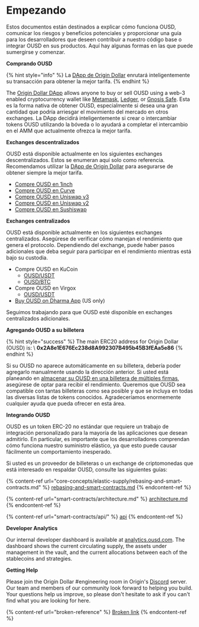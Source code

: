 # Empezando

Estos documentos están destinados a explicar cómo funciona OUSD, comunicar los riesgos y beneficios potenciales y proporcionar una guía para los desarrolladores que deseen contribuir a nuestro código base o integrar OUSD en sus productos. Aquí hay algunas formas en las que puede sumergirse y comenzar.

**Comprando OUSD**

{% hint style="info" %}
La [DApp de Origin Dollar](https://ousd.com/swap) enrutará inteligentemente su transacción para obtener la mejor tarifa.
{% endhint %}

The [Origin Dollar DApp](https://ousd.com/swap) allows anyone to buy or sell OUSD using a web-3 enabled cryptocurrency wallet like [Metamask](https://www.metamask.io), [Ledger](https://www.ledger.com), or [Gnosis Safe](https://gnosis-safe.io). Esta es la forma nativa de obtener OUSD, especialmente si desea una gran cantidad que podría arriesgar el movimiento del mercado en otros exchanges. La DApp decidirá inteligentemente si crear o intercambiar tokens OUSD utilizando la bóveda o lo ayudará a completar el intercambio en el AMM que actualmente ofrezca la mejor tarifa.

**Exchanges descentralizados**

OUSD está disponible actualmente en los siguientes exchanges descentralizados. Estos se enumeran aquí solo como referencia. Recomendamos utilizar la [DApp de Origin Dollar](https://ousd.com/swap) para asegurarse de obtener siempre la mejor tarifa.

* [Compre OUSD en 1inch](https://app.1inch.io/#/1/swap/USDT/OUSD)
* [Compre OUSD en Curve](https://curve.fi/factory/9)
* [Compre OUSD en Uniswap v3](https://app.uniswap.org/#/swap?inputCurrency=0xdac17f958d2ee523a2206206994597c13d831ec7\&outputCurrency=0x2A8e1E676Ec238d8A992307B495b45B3fEAa5e86)
* [Compre OUSD en Uniswap v2](https://app.uniswap.org/#/swap?inputCurrency=0xdac17f958d2ee523a2206206994597c13d831ec7\&outputCurrency=0x2A8e1E676Ec238d8A992307B495b45B3fEAa5e86\&use=v2)
* [Compre OUSD en Sushiswap](https://exchange.sushiswapclassic.org/#/swap?inputCurrency=0xdac17f958d2ee523a2206206994597c13d831ec7\&outputCurrency=0x2a8e1e676ec238d8a992307b495b45b3feaa5e86)

**Exchanges centralizados**

OUSD está disponible actualmente en los siguientes exchanges centralizados. Asegúrese de verificar cómo manejan el rendimiento que genera el protocolo. Dependiendo del exchange, puede haber pasos adicionales que deba seguir para participar en el rendimiento mientras está bajo su custodia.

* Compre OUSD en KuCoin
  * [OUSD/USDT](https://trade.kucoin.com/OUSD-USDT)
  * [OUSD/BTC](https://trade.kucoin.com/OUSD-BTC)
* Compre OUSD en Virgox
  * [OUSD/USDT](https://virgox.com/exchange/141)
* [Buy OUSD on Dharma App](https://www.dharma.io) (US only)

Seguimos trabajando para que OUSD esté disponible en exchanges centralizados adicionales.

**Agregando OUSD a su billetera**

{% hint style="success" %}
The main ERC20 address for Origin Dollar (OUSD) is: \ **0x2A8e1E676Ec238d8A992307B495b45B3fEAa5e86**
{% endhint %}

Si su OUSD no aparece automáticamente en su billetera, debería poder agregarlo manualmente usando la dirección anterior. Si usted está planeando en [almacenar su OUSD en una billetera de múltiples firmas](core-concepts/elastic-supply/rebasing-and-smart-contracts.md), asegúrese de optar para recibir el rendimiento. Queremos que OUSD sea compatible con tantas billeteras como sea posible y que se incluya en todas las diversas listas de tokens conocidos. Agradeceríamos enormemente cualquier ayuda que pueda ofrecer en esta área.

**Integrando OUSD**

OUSD es un token ERC-20 no estándar que requiere un trabajo de integración personalizado para la mayoría de las aplicaciones que desean admitirlo. En particular, es importante que los desarrolladores comprendan cómo funciona nuestro suministro elástico, ya que esto puede causar fácilmente un comportamiento inesperado.

Si usted es un proveedor de billeteras o un exchange de criptomonedas que está interesado en respaldar OUSD, consulte las siguientes guías:

{% content-ref url="core-concepts/elastic-supply/rebasing-and-smart-contracts.md" %}
[rebasing-and-smart-contracts.md](core-concepts/elastic-supply/rebasing-and-smart-contracts.md)
{% endcontent-ref %}

{% content-ref url="smart-contracts/architecture.md" %}
[architecture.md](smart-contracts/architecture.md)
{% endcontent-ref %}

{% content-ref url="smart-contracts/api/" %}
[api](smart-contracts/api/)
{% endcontent-ref %}

**Developer Analytics**

Our internal developer dashboard is available at [analytics.ousd.com](https://analytics.ousd.com). The dashboard shows the current circulating supply, the assets under management in the vault, and the current allocations between each of the stablecoins and strategies.

**Getting Help**

Please join the Origin Dollar #engineering room in Origin's [Discord](https://www.originprotocol.com/discord) server.  Our team and members of our community look forward to helping you build. Your questions help us improve, so please don't hesitate to ask if you can't find what you are looking for here.

{% content-ref url="broken-reference" %}
[Broken link](broken-reference)
{% endcontent-ref %}

